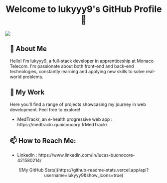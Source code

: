 <div align="center">
  <h1>Welcome to lukyyy9's GitHub Profile 👋</h1>
</div>

<img style="margin: auto;" src="https://otakugame.fr/wp-content/uploads/2016/12/nier-box_art.jpg"/>

<div style="margin: 15px;">
  <h2>🚀 About Me</h2>
  <p>Hello! I'm lukyyy9, a full-stack developer in apprenticeship at Monaco Telecom. I'm passionate about both front-end and back-end technologies, constantly learning and applying new skills to solve real-world problems.</p>

  <h2>🎯 My Work</h2>
  <p>Here you'll find a range of projects showcasing my journey in web development. Feel free to explore!</p>
  <ul>
    <li>MedTrackr, an e-health progressive web app : https://medtrackr.quoicoucorp.frMedTrackr</li>
  </ul>

  <h2>📫 How to Reach Me:</h2>
  <ul>
    <li>LinkedIn : https://www.linkedin.com/in/lucas-buonocore-421580214/</li>
    <!-- Add other contact methods if necessary -->
  </ul>

<div align="center">
  ![My GitHub Stats](https://github-readme-stats.vercel.app/api?username=lukyyy9&show_icons=true)
</div>
